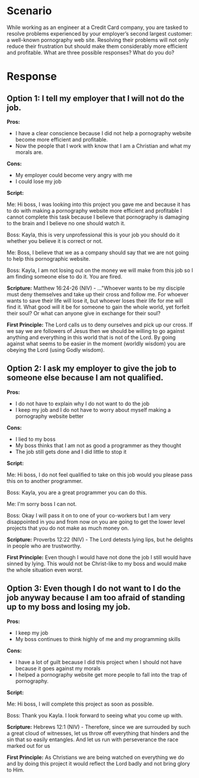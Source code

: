 # Scenario

While working as an engineer at a Credit Card company, you are tasked to resolve problems experienced by your employer’s second largest customer: 
a well-known pornography web site. Resolving their problems will not only reduce their frustration but should make them considerably more efficient and profitable.
What are three possible responses? What do you do?

# Response

## Option 1: I tell my employer that I will not do the job.

**Pros:**
- I have a clear conscience because I did not help a pornography website become more efficient and profitable.
- Now the people that I work with know that I am a Christian and what my morals are.

**Cons:**
- My employer could become very angry with me
- I could lose my job

**Script:**

Me: Hi boss, I was looking into this project you gave me and because it has to do with making a pornography website more efficient and profitable I cannot complete 
this task because I believe that pornography is  damaging to the brain and I believe no one should watch it.

Boss: Kayla, this is very unprofessional this is your job you should do it whether you believe it is correct or not.

Me: Boss, I believe that we as a company should say that we are not going to help this pornographic website.

Boss: Kayla, I am not losing out on the money we will make from this job so I am finding someone else to do it. You are fired.

**Scripture:**
Matthew 16:24-26 (NIV) - ..."Whoever wants to be my disciple must deny themselves and take up their cross and follow me. For whoever wants to save their
life will lose it, but whoever loses their life for me will find it. What good will it be for someone to gain the whole world, yet forfeit their soul? Or what can 
anyone give in exchange for their soul?

**First Principle:**
The Lord calls us to deny ourselves and pick up our cross. If we say we are followers of Jesus then we should be willing to go against anything and everything 
in this world that is not of the Lord. By going against what seems to be easier in the moment (worldly wisdom) you are obeying the Lord (using Godly wisdom).


## Option 2: I ask my employer to give the job to someone else because I am not qualified.

**Pros:**
- I do not have to explain why I do not want to do the job
- I keep my job and I do not have to worry about myself making a pornography website better

**Cons:**
- I lied to my boss
- My boss thinks that I am not as good a programmer as they thought
- The job still gets done and I did little to stop it

**Script:**

Me: Hi boss, I do not feel qualified to take on this job would you please pass this on to another programmer.

Boss: Kayla, you are a great programmer you can do this.

Me: I'm sorry boss I can not.

Boss: Okay I will pass it on to one of your co-workers but I am very disappointed in you and from now on you are going to get the lower level projects that you do
not make as much money on.

**Scripture:**
Proverbs 12:22 (NIV) - The Lord detests lying lips, but he delights in people who are trustworthy.

**First Principle:**
Even though I would have not done the job I still would have sinned by lying. This would not be Christ-like to my boss and would make the whole situation even worst.


## Option 3: Even though I do not want to I do the job anyway because I am too afraid of standing up to my boss and losing my job.

**Pros:**
- I keep my job
- My boss continues to think highly of me and my programming skills

**Cons:**
- I have a lot of guilt because I did this project when I should not have because it goes against my morals
- I helped a pornography website get more people to fall into the trap of pornography.

**Script:**

Me: Hi boss, I will complete this project as soon as possible.

Boss: Thank you Kayla. I look forward to seeing what you come up with.

**Scripture:**
Hebrews 12:1 (NIV) - Therefore, since we are surrouded by such a great cloud of witnesses, let us throw off everything that hinders and the sin that so easily
entangles. And let us run with perseverance the race marked out for us

**First Principle:**
As Christians we are being watched on everything we do and by doing this project it would reflect the Lord badly and not bring glory to Him.
